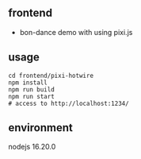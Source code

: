 ## frontend

- bon-dance demo with using pixi.js

## usage

```
cd frontend/pixi-hotwire
npm install
npm run build
npm run start
# access to http://localhost:1234/
```

## environment

nodejs 16.20.0
